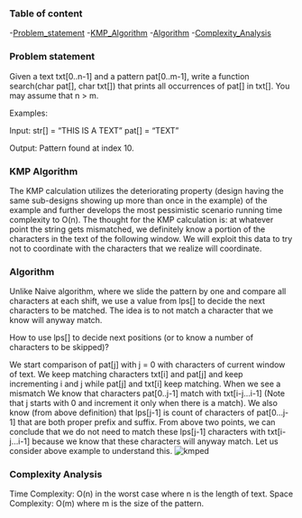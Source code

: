
<!-- Table of content -->
### Table of content
-[Problem_statement](#problemstatement)
-[KMP_Algorithm](#kmpalgorithm)
-[Algorithm](#algorithm)
-[Complexity_Analysis](#complexityanalysis)

### Problem statement

Given a text txt[0..n-1] and a pattern pat[0..m-1], write a function search(char pat[], char txt[]) that prints all occurrences of pat[] in txt[]. You may assume that n > m.

Examples:

Input: str[] = “THIS IS A TEXT”
pat[] = “TEXT”

Output: Pattern found at index 10.



### KMP Algorithm

The KMP calculation utilizes the deteriorating property (design having the same sub-designs showing up more than once in the example) of the example and further develops the most pessimistic scenario running time complexity to O(n). The thought for the KMP calculation is: at whatever point the string gets mismatched, we definitely know a portion of the characters in the text of the following window. We will exploit this data to try not to coordinate with the characters that we realize will coordinate.

### Algorithm

Unlike Naive algorithm, where we slide the pattern by one and compare all characters at each shift, we use a value from lps[] to decide the next characters to be matched. The idea is to not match a character that we know will anyway match.

How to use lps[] to decide next positions (or to know a number of characters to be skipped)?

We start comparison of pat[j] with j = 0 with characters of current window of text.
We keep matching characters txt[i] and pat[j] and keep incrementing i and j while pat[j] and txt[i] keep matching.
When we see a mismatch
We know that characters pat[0..j-1] match with txt[i-j…i-1] (Note that j starts with 0 and increment it only when there is a match).
We also know (from above definition) that lps[j-1] is count of characters of pat[0…j-1] that are both proper prefix and suffix.
From above two points, we can conclude that we do not need to match these lps[j-1] characters with txt[i-j…i-1] because we know that these characters will anyway match. Let us consider above example to understand this.
 ![kmped](https://user-images.githubusercontent.com/91210199/164911136-c063849b-65e3-4c60-9235-cdd64367b0f7.jpg)



### Complexity Analysis

Time Complexity: O(n) in the worst case where n is the length of text.
Space Complexity: O(m) where m is the size of the pattern.
